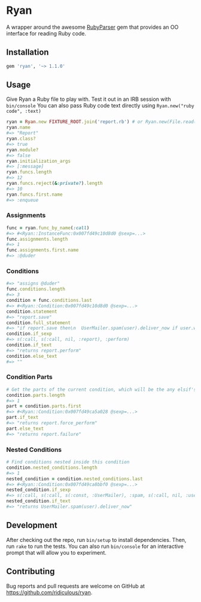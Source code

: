 # Ryan

A wrapper around the awesome [RubyParser](https://github.com/seattlerb/ruby_parser) gem that provides an OO interface for
reading Ruby code.

## Installation

```ruby
gem 'ryan', '~> 1.1.0'
```

## Usage

Give Ryan a Ruby file to play with. Test it out in an IRB session with `bin/console`
You can also pass Ruby code text directly using `Ryan.new("ruby code", :text)`

```ruby
ryan = Ryan.new FIXTURE_ROOT.join('report.rb') # or Ryan.new(File.read(FIXTURE_ROOT.join('report.rb')), :text)
ryan.name
#=> "Report"
ryan.class?
#=> true
ryan.module?
#=> false
ryan.initialization_args
#=> [:message]
ryan.funcs.length
#=> 12
ryan.funcs.reject(&:private?).length
#=> 10
ryan.funcs.first.name
#=> :enqueue
```

### Assignments

```ruby
func = ryan.func_by_name(:call)
#=> #<Ryan::InstanceFunc:0x007fd49c10d8d0 @sexp=...>
func.assignments.length
#=> 1
func.assignments.first.name
#=> :@duder
```

### Conditions

```ruby
#=> "assigns @duder"
func.conditions.length
#=> 3
condition = func.conditions.last
#=> #<Ryan::Condition:0x007fd49c10d8d0 @sexp=...>
condition.statement
#=> "report.save"
condition.full_statement
#=> "if report.save then\n  UserMailer.spam(user).deliver_now if user.wants_mail?\n  report.perform\nelse\n  ..."
condition.if_sexp
#=> s(:call, s(:call, nil, :report), :perform)
condition.if_text
#=> "returns report.perform"
condition.else_text
#=> ""
```

### Condition Parts

```ruby
# Get the parts of the current condition, which will be the any elsif's
condition.parts.length
#=> 1
part = condition.parts.first
#=> #<Ryan::Condition:0x007fd49ca5a028 @sexp=...>
part.if_text
#=> "returns report.force_perform"
part.else_text
#=> "returns report.failure"
```

### Nested Conditions

```ruby
# Find conditions nested inside this condition
condition.nested_conditions.length
#=> 1
nested_condition = condition.nested_conditions.last
#=> #<Ryan::Condition:0x007fd49ca8bbf0 @sexp=...>
nested_condition.if_sexp
#=> s(:call, s(:call, s(:const, :UserMailer), :spam, s(:call, nil, :user)), :deliver_now)
nested_condition.if_text
#=> "returns UserMailer.spam(user).deliver_now"
```

## Development

After checking out the repo, run `bin/setup` to install dependencies. Then, run `rake` to run the tests.
You can also run `bin/console` for an interactive prompt that will allow you to experiment.

## Contributing

Bug reports and pull requests are welcome on GitHub at https://github.com/ridiculous/ryan.
